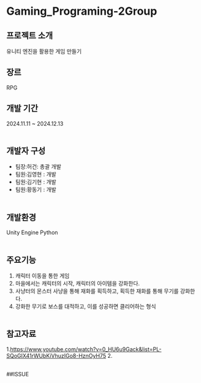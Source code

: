 # Gaming_Programing-2Group
## 프로젝트 소개
유니티 엔진을 활용한 게임 만들기
##  장르
RPG
##  개발 기간 
2024.11.11 ~ 2024.12.13
<br><br>
## 개발자 구성
 * 팀장:허건: 총괄 개발
 * 팀원:김영현 : 개발
 * 팀원:김기현 : 개발
 * 팀원:황동기 : 개발
   <br><br>
## 개발환경
Unity Engine
Python
<br><br>
## 주요기능 
1. 캐릭터 이동을 통한 게임
2. 마을에서는 캐릭터의 시작, 캐릭터의 아이템을 강화한다.
3. 사냥터의 몬스터 사냥을 통해 재화를 획득하고, 획득한 재화를 통해 무기를 강화한다.
4. 강화한 무기로 보스를 대적하고, 이를 성공하면 클리어하는 형식
<br><br>
## 참고자료
1.https://www.youtube.com/watch?v=0_HU6u9Gack&list=PL-SQoGIX41rWUbKiVhuzIGo8-HznOyH75
2.
<br><br>

##ISSUE

<br><br>
